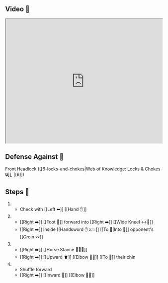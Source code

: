 ## Video 🎥

<iframe src="https://www.youtube.com/embed/9HGyEm4YE_0?start=168&end=276" width="100%" height="400"></iframe>

## Defense Against 🤺

Front Headlock ([[6-locks-and-chokes|Web of Knowledge: Locks & Chokes 🔒]], [[6]])

## Steps 👣

1. - Check with [[Left ⬅️]] [[Hand ✋]]
2. - [[Right ➡️]] [[Foot 🦶]] forward into [[Right ➡️]] [[Wide Kneel ↔️🧎]] 
    - [[Right ➡️]] Inside [[Handsword ✋⚔️💥]] [[To 🎯|Into 🎯]] opponent's [[Groin 🩲]]
3. - [[Right ➡️]] [[Horse Stance 🏇🧍‍♂️]] 
    - [[Right ➡️]] [[Upward ⬆️]] [[Elbow 💪💥]] [[To 🎯]] their chin
4. - Shuffle forward
    - [[Right ➡️]] [[Inward 🔽]] [[Elbow 💪💥]]
